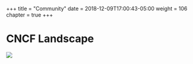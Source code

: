 +++
title = "Community"
date = 2018-12-09T17:00:43-05:00
weight = 106
chapter = true
+++

# CNCF Landscape

![](/louk8cnc-intro-k8s/images/cncf-landscape.png)
